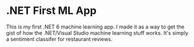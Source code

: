 # .NET First ML App

This is my first .NET 6 machine learning app.
I made it as a way to get the gist of how the .NET/Visual Studio machine learning stuff works.
It's simply a sentiment classifer for restaurant reviews.
